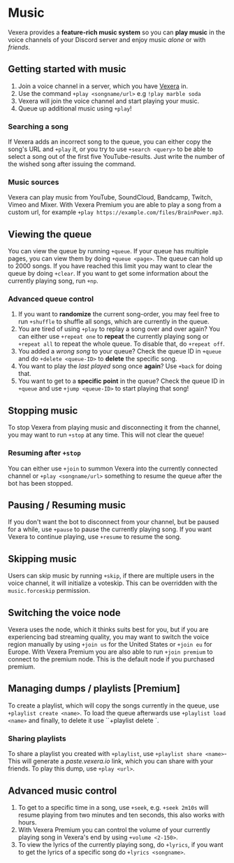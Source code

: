 # Music

Vexera provides a **feature-rich music system** so you can **play music** in the voice channels of your Discord server and enjoy music *alone* or with *friends*.

## Getting started with music

1. Join a voice channel in a server, which you have <a href="/invite">Vexera</a> in.
2. Use the command `+play <songname/url>` e.g `!play marble soda`
3. Vexera will join the voice channel and start playing your music.
4. Queue up additional music using `+play`!

### Searching a song
If Vexera adds an incorrect song to the queue, you can either copy the song's URL and `+play` it, or you try to use `+search <query>` to be able to select a song out of the first five YouTube-results. Just write the number of the wished song after issuing the command.  

### Music sources
Vexera can play music from YouTube, SoundCloud, Bandcamp, Twitch, Vimeo and Mixer. With Vexera Premium you are able to play a song from a custom url, for example `+play https://example.com/files/BrainPower.mp3`.

## Viewing the queue

You can view the queue by running `+queue`. If your queue has multiple pages, you can view them by doing `+queue <page>`.
The queue can hold up to 2000 songs. If you have reached this limit you may want to clear the queue by doing `+clear`.
If you want to get some information about the currently playing song, run `+np`.

### Advanced queue control

1. If you want to **randomize** the current song-order, you may feel free to run `+shuffle` to shuffle all songs, which are currently in the queue.
2. You are tired of using `+play` to replay a song over and over again? You can either use `+repeat one` to **repeat** the currently playing song or `+repeat all` to repeat the whole queue. To disable that, do `+repeat off`.
3. You added a *wrong song* to your queue? Check the queue ID in `+queue` and do `+delete <queue-ID>` to **delete** the specific song.
4. You want to play the *last played* song once **again**? Use `+back` for doing that. 
5. You want to get to a **specific point** in the queue? Check the queue ID in `+queue` and use `+jump <queue-ID>` to start playing that song!

## Stopping music

To stop Vexera from playing music and disconnecting it from the channel, you may want to run `+stop` at any time. This will not clear the queue!

### Resuming after `+stop`
You can either use `+join` to summon Vexera into the currently connected channel or `+play <songname/url>` something to resume the queue after the bot has been stopped.

## Pausing / Resuming music

If you don't want the bot to disconnect from your channel, but be paused for a while, use `+pause` to pause the currently playing song. If you want Vexera to continue playing, use `+resume` to resume the song.

## Skipping music

Users can skip music by running `+skip`, if there are multiple users in the voice channel, it will initialize a voteskip. This can be overridden with the `music.forceskip` permission.

## Switching the voice node

Vexera uses the node, which it thinks suits best for you, but if you are experiencing bad streaming quality, you may want to switch the voice region manually by using `+join us` for the United States or `+join eu` for Europe. With Vexera Premium you are also able to run `+join premium` to connect to the premium node. This is the default node if you purchased premium.

## Managing dumps / playlists [Premium]
To create a playlist, which will copy the songs currently in the queue, use `+playlist create <name>`. To load the queue afterwards use `+playlist load <name>` and finally, to delete it use ``+playlist delete <name>`.

### Sharing playlists
To share a playlist you created with `+playlist`, use `+playlist share <name>`- This will generate a *paste.vexera.io* link, which you can share with your friends. To play this dump, use `+play <url>`.

## Advanced music control

1. To get to a specific time in a song, use `+seek`, e.g. `+seek 2m10s` will resume playing from two minutes and ten seconds, this also works with hours.
2. With Vexera Premium you can control the volume of your currently playing song in Vexera's end by using `+volume <2-150>`.
3. To view the lyrics of the currently playing song, do `+lyrics`, if you want to get the lyrics of a specific song do `+lyrics <songname>`.

